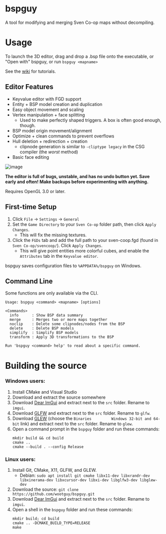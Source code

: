 # bspguy
A tool for modifying and merging Sven Co-op maps without decompiling.

# Usage
To launch the 3D editor, drag and drop a .bsp file onto the executable, or "Open with" bspguy, or run `bspguy <mapname>`

See the [wiki](https://github.com/wootguy/bspguy/wiki) for tutorials.

## Editor Features
- Keyvalue editor with FGD support
- Entity + BSP model creation and duplication
- Easy object movement and scaling
- Vertex manipulation + face splitting
    - Used to make perfectly shaped triggers. A box is often good enough, though.
- BSP model origin movement/alignment
- Optimize + clean commands to prevent overflows
- Hull deletion + redirection + creation
  - clipnode generation is similar to `-cliptype legacy` in the CSG compiler (the _worst_ method)
- Basic face editing

![image](https://user-images.githubusercontent.com/12087544/88471604-1768ac80-cec0-11ea-9ce5-13095e843ce7.png)

**The editor is full of bugs, unstable, and has no undo button yet. Save early and often! Make backups before experimenting with anything.**

Requires OpenGL 3.0 or later.

## First-time Setup
1. Click `File` -> `Settings` -> `General`
1. Set the `Game Directory` to your `Sven Co-op` folder path, then click `Apply Changes`.
    - This will fix the missing textures.
1. Click the `FGDs` tab and add the full path to your sven-coop.fgd (found in `Sven Co-op/svencoop/`). Click `Apply Changes`.
    - This will give point entities more colorful cubes, and enable the `Attributes` tab in the `Keyvalue editor`.

bspguy saves configuration files to `%APPDATA%/bspguy` on Windows.


## Command Line
Some functions are only available via the CLI.

```
Usage: bspguy <command> <mapname> [options]

<Commands>
  info      : Show BSP data summary
  merge     : Merges two or more maps together
  noclip    : Delete some clipnodes/nodes from the BSP
  delete    : Delete BSP models
  simplify  : Simplify BSP models
  transform : Apply 3D transformations to the BSP

Run 'bspguy <command> help' to read about a specific command.
```

# Building the source
### Windows users:
1. Install CMake and Visual Studio
1. Download and extract the source somewhere
1. Download [Dear ImGui](https://github.com/ocornut/imgui/releases/tag/v1.81) and extract next to the `src` folder. Rename to `imgui`.
1. Download [GLFW](https://www.glfw.org/) and extract next to the `src` folder. Rename to `glfw`.
1. Download [GLEW](http://glew.sourceforge.net/) (choose the  `Binaries 		Windows 32-bit and 64-bit` link) and extract next to the `src` folder. Rename to `glew`.
1. Open a command prompt in the `bspguy` folder and run these commands:
    ```
    mkdir build && cd build
    cmake ..
    cmake --build . --config Release
    ```

### Linux users:
1. Install Git, CMake, X11, GLFW, and GLEW.
    * Debian: `sudo apt install git cmake libx11-dev libxrandr-dev libxinerama-dev libxcursor-dev libxi-dev libglfw3-dev libglew-dev`
1. Download the source: `git clone https://github.com/wootguy/bspguy.git`
1. Download [Dear ImGui](https://github.com/ocornut/imgui/releases/tag/v1.81) and extract next to the `src` folder. Rename to `imgui`.
1. Open a shell in the `bspguy` folder and run these commands:
    ```
    mkdir build; cd build
    cmake .. -DCMAKE_BUILD_TYPE=RELEASE
    make
    ```
